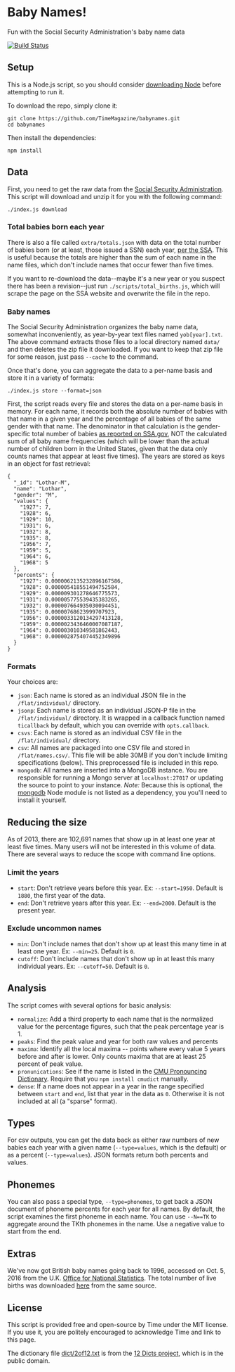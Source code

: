 # Baby Names!

Fun with the Social Security Administration's baby name data

[![Build Status](https://travis-ci.org/TimeMagazine/babynames.svg)](https://travis-ci.org/TimeMagazine/babynames)

## Setup

This is a Node.js script, so you should consider [downloading Node](http://nodejs.org/) before attempting to run it.

To download the repo, simply clone it:

	git clone https://github.com/TimeMagazine/babynames.git
	cd babynames

Then install the dependencies:

	npm install

## Data 

First, you need to get the raw data from the [Social Security Administration](http://www.ssa.gov/OACT/babynames/). This script will download and unzip it for you with the following command:

	./index.js download 

### Total babies born each year

There is also a file called `extra/totals.json` with data on the total number of babies born (or at least, those issued a SSN) each year, [per the SSA](http://www.ssa.gov/oact/babynames/numberUSbirths.html). This is useful because the totals are higher than the sum of each name in the name files, which don't include names that occur fewer than five times.

If you want to re-download the data--maybe it's a new year or you suspect there has been a revision--just run `./scripts/total_births.js`, which will scrape the page on the SSA website and overwrite the file in the repo.

### Baby names

The Social Security Administration organizes the baby name data, somewhat inconveniently, as year-by-year text files named `yob[year].txt`. The above command extracts those files to a local directory named `data/` and then deletes the zip file it downloaded. If you want to keep that zip file for some reason, just pass `--cache` to the command.

Once that's done, you can aggregate the data to a per-name basis and store it in a variety of formats:

	./index.js store --format=json

First, the script reads every file and stores the data on a per-name basis in memory. For each name, it records both the absolute number of babies with that name in a given year and the percentage of all babies of the same gender with that name. The denominator in that calculation is the gender-specific total number of babies [as reported on SSA.gov](http://www.ssa.gov/oact/babynames/numberUSbirths.html), NOT the calculated sum of all baby name frequencies (which will be lower than the actual number of children born in the United States, given that the data only counts names that appear at least five times). The years are stored as keys in an object for fast retrieval:

	{
	  "_id": "Lothar-M",
	  "name": "Lothar",
	  "gender": "M",
	  "values": {
	    "1927": 7,
	    "1928": 6,
	    "1929": 10,
	    "1931": 6,
	    "1932": 8,
	    "1935": 8,
	    "1956": 7,
	    "1959": 5,
	    "1964": 6,
	    "1968": 5
	  },
	  "percents": {
	    "1927": 0.0000062135232896167586,
	    "1928": 0.000005418551494752584,
	    "1929": 0.000009301278646775573,
	    "1931": 0.000005775539435383265,
	    "1932": 0.000007664935030094451,
	    "1935": 0.00000768623999707923,
	    "1956": 0.0000033120134297413128,
	    "1959": 0.0000023436460007087187,
	    "1964": 0.000003010349581862443,
	    "1968": 0.0000028754074452349896
	  }
	}

### Formats

Your choices are:

+ `json`: Each name is stored as an individual JSON file in the `/flat/individual/` directory.
+ `jsonp`: Each name is stored as an individual JSON-P file in the `/flat/individual/` directory. It is wrapped in a callback function named `ticallback` by default, which you can override with `opts.callback`.
+ `csvs`: Each name is stored as an individual CSV file in the `/flat/individual/` directory.
+ `csv`: All names are packaged into one CSV file and stored in `/flat/names.csv/`. This file will be able 30MB if you don't include limiting specifications (below). This preprocessed file is included in this repo.
+ `mongodb`: All names are inserted into a MongoDB instance. You are responsible for running a Mongo server at `localhost:27017` or updating the source to point to your  instance. *Note:* Because this is optional, the [mongodb](https://www.npmjs.org/package/mongodb) Node module is not listed as a dependency, you you'll need to install it yourself.

## Reducing the size
As of 2013, there are 102,691 names that show up in at least one year at least five times. Many users will not be interested in this volume of data. There are several ways to reduce the scope with command line options.

### Limit the years

+ `start`: Don't retrieve years before this year. Ex: `--start=1950`. Default is `1880`, the first year of the data.
+ `end`: Don't retrieve years after this year. Ex: `--end=2000`. Default is the present year.

### Exclude uncommon names 
+ `min`: Don't include names that don't show up at least this many time in at least one year. Ex: `--min=25`. Default is `0`.
+ `cutoff`: Don't include names that don't show up in at least this many individual years. Ex: `--cutoff=50`. Default is `0`.

## Analysis

The script comes with several options for basic analysis:

+ `normalize`: Add a third property to each name that is the normalized value for the percentage figures, such that the peak percentage year is 1.
+ `peaks`: Find the peak value and year for both raw values and percents
+ `maxima`: Identify all the local maxima -- points where every value 5 years before and after is lower. Only counts maxima that are at least 25 percent of peak value.
+ `pronunications`: See if the name is listed in the [CMU Pronouncing Dictionary](http://www.speech.cs.cmu.edu/cgi-bin/cmudict). Require that you `npm install cmudict` manually.
+ `dense`: If a name does not appear in a year in the range specified between `start` and `end`, list that year in the data as `0`. Otherwise it is not included at all (a "sparse" format).

## Types

For csv outputs, you can get the data back as either raw numbers of new babies each year with a given name (`--type=values`, which is the default) or as a percent (`--type=values`). JSON formats return both percents and values. 

## Phonemes
You can also pass a special type, `--type=phonemes`, to get back a JSON document of phoneme percents for each year for all names. By default, the script examines the first phoneme in each name. You can use `--N==TK` to aggregate around the TKth phonemes in the name. Use a negative value to start from the end.

## Extras
We've now got British baby names going back to 1996, accessed on Oct. 5, 2016 from the U.K. [Office for National Statistics](http://www.ons.gov.uk/peoplepopulationandcommunity/birthsdeathsandmarriages/livebirths/adhocs/006073babynames1996to2015). The total number of live births was downloaded [here](http://www.ons.gov.uk/peoplepopulationandcommunity/birthsdeathsandmarriages/livebirths/datasets/birthsummarytables) from the same source.

## License

This script is provided free and open-source by Time under the MIT license. If you use it, you are politely encouraged to acknowledge Time and link to this page.

The dictionary file [dict/2of12.txt](dict/2of12.txt) is from the [12 Dicts project](http://wordlist.aspell.net/12dicts-readme/), which is in the public domain.
